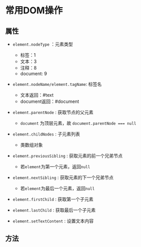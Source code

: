 

# 常用DOM操作


## 属性

+ `element.nodeType` ：元素类型
  + 标签：1
  + 文本：3
  + 注释：8
  + document: 9
+ `element.nodeName/element.tagName`: 标签名
  + 文本返回：#text
  + document返回：#document
+ `element.parentNode` : 获取节点的父元素
  + `document` 为顶层元素，故 `document.parentNode === null`
+ `element.childNodes` : 子元素列表
  + 类数组对象
+ `element.previousSibling` : 获取元素的前一个兄弟节点
  + 若`element`为第一个元素，返回`null`
+ `element.nextSibling` : 获取元素的下一个兄弟节点
  + 若`element`为最后一个元素，返回`null`
+ `element.firstChild` : 获取第一个子元素
+ `element.lastChild` : 获取最后一个子元素

+ `element.setTextContent` : 设置文本内容



## 方法


